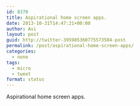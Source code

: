 ```yaml
---
id: 8370
title: Aspirational home screen apps.
date: 2013-10-31T14:47:21+00:00
author: Avi
layout: post
guid: http://twitter-395985360775573504-post
permalink: /post/aspirational-home-screen-apps/
categories:
  - none
tags:
  - micro
  - tweet
format: status
---
```

Aspirational home screen apps.